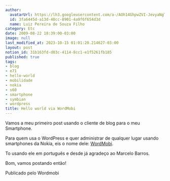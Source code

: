 ```yaml
---
author:
  avatarUrl: https://lh3.googleusercontent.com/a-/AOh14GhpwZVI-JevyaNgTdlrOT6YN20cI6V9Kxtq38Ij8AQ=s100
  id: 3fa6445d-a13d-40cc-8901-4a9f6f654d3d
  name: Luiz Pereira de Souza Filho
category: Etc
date: 2009-08-22 18:39:00-03:00
image: null
last_modified_at: 2023-10-15 01:01:20.214627-03:00
layout: post
notion_id: 31b163fd-d03c-4114-8cc1-e1f5261fb185
published: true
tags:
- blog
- e71
- hello-world
- mobilidade
- nokia
- s60
- smartphone
- symbian
- wordpress
title: Hello world via WordMobi
---
```


Vamos a meu primeiro post usando o cliente de blog para o meu Smartphone.

Para quem usa o WordPress e quer administrar de qualquer lugar usando smartphones da Nokia, eis o nome dele: [WordMobi](http://code.google.com/p/wordmobi/).

To usando ele em português e desde já agradeço ao Marcelo Barros.

Bom, vamos postando então!

Publicado pelo Wordmobi

